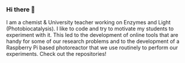 ### Hi there 👋
I am a chemist & University teacher working on Enzymes and Light (Photobiocatalysis). 
I like to code and try to motivate my students to experiment with it. 
This led to the development of online tools that are handy for some of our research problems and to the development of a Raspberry Pi based photoreactor that we use routinely to perform our experiments. Check out the repositories!

<!--
**stoeffel85/stoeffel85** is a ✨ _special_ ✨ repository because its `README.md` (this file) appears on your GitHub profile.

Here are some ideas to get you started:

- 🔭 I’m currently working on ...
- 🌱 I’m currently learning ...
- 👯 I’m looking to collaborate on ...
- 🤔 I’m looking for help with ...
- 💬 Ask me about ...
- 📫 How to reach me: ...
- 😄 Pronouns: ...
- ⚡ Fun fact: ...
-->
